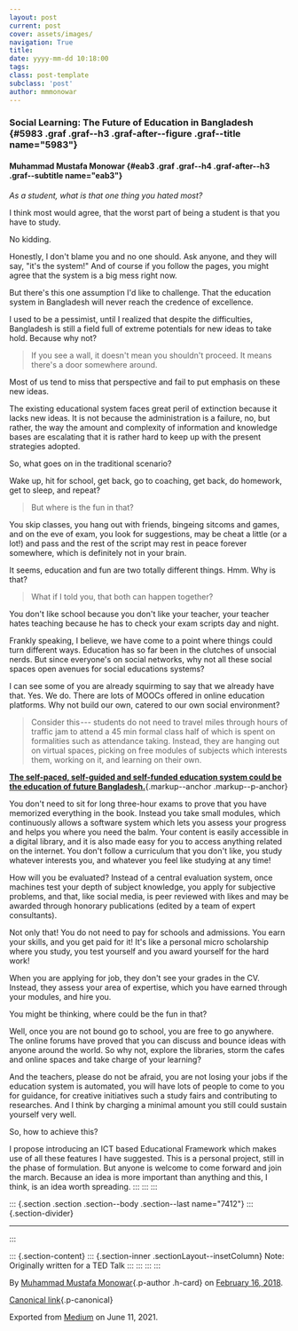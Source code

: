 ```yaml
---
layout: post
current: post
cover: assets/images/
navigation: True
title: 
date: yyyy-mm-dd 10:18:00
tags: 
class: post-template
subclass: 'post'
author: mmmonowar
---
```


### Social Learning: The Future of Education in Bangladesh {#5983 .graf .graf--h3 .graf-after--figure .graf--title name="5983"}

#### Muhammad Mustafa Monowar {#eab3 .graf .graf--h4 .graf-after--h3 .graf--subtitle name="eab3"}

*As a student, what is that one thing you hated most?*

I think most would agree, that the worst part of being a student is that
you have to study.

No kidding.

Honestly, I don't blame you and no one should. Ask anyone, and they will
say, "it's the system!" And of course if you follow the pages, you might
agree that the system is a big mess right now.

But there's this one assumption I'd like to challenge. That the
education system in Bangladesh will never reach the credence of
excellence.

I used to be a pessimist, until I realized that despite the
difficulties, Bangladesh is still a field full of extreme potentials for
new ideas to take hold. Because why not?

> If you see a wall, it doesn't mean you shouldn't proceed. It means
> there's a door somewhere around.

Most of us tend to miss that perspective and fail to put emphasis on
these new ideas.

The existing educational system faces great peril of extinction because
it lacks new ideas. It is not because the administration is a failure,
no, but rather, the way the amount and complexity of information and
knowledge bases are escalating that it is rather hard to keep up with
the present strategies adopted.

So, what goes on in the traditional scenario?

Wake up, hit for school, get back, go to coaching, get back, do
homework, get to sleep, and repeat?

> But where is the fun in that?

You skip classes, you hang out with friends, bingeing sitcoms and games,
and on the eve of exam, you look for suggestions, may be cheat a little
(or a lot!) and pass and the rest of the script may rest in peace
forever somewhere, which is definitely not in your brain.

It seems, education and fun are two totally different things. Hmm. Why
is that?

> What if I told you, that both can happen together?

You don't like school because you don't like your teacher, your teacher
hates teaching because he has to check your exam scripts day and night.

Frankly speaking, I believe, we have come to a point where things could
turn different ways. Education has so far been in the clutches of
unsocial nerds. But since everyone's on social networks, why not all
these social spaces open avenues for social educations systems?

I can see some of you are already squirming to say that we already have
that. Yes. We do. There are lots of MOOCs offered in online education
platforms. Why not build our own, catered to our own social environment?

> Consider this --- students do not need to travel miles through hours
> of traffic jam to attend a 45 min formal class half of which is spent
> on formalities such as attendance taking. Instead, they are hanging
> out on virtual spaces, picking on free modules of subjects which
> interests them, working on it, and learning on their own.

[**The self-paced, self-guided and self-funded education system could be
the education of future
Bangladesh.**](https://www.academia.edu/35821226/Project_Outline_Virtual_Credit_Based_Learning_System_for_Bangladesh?s=t){.markup--anchor
.markup--p-anchor}

You don't need to sit for long three-hour exams to prove that you have
memorized everything in the book. Instead you take small modules, which
continuously allows a software system which lets you assess your
progress and helps you where you need the balm. Your content is easily
accessible in a digital library, and it is also made easy for you to
access anything related on the internet. You don't follow a curriculum
that you don't like, you study whatever interests you, and whatever you
feel like studying at any time!

How will you be evaluated? Instead of a central evaluation system, once
machines test your depth of subject knowledge, you apply for subjective
problems, and that, like social media, is peer reviewed with likes and
may be awarded through honorary publications (edited by a team of expert
consultants).

Not only that! You do not need to pay for schools and admissions. You
earn your skills, and you get paid for it! It's like a personal micro
scholarship where you study, you test yourself and you award yourself
for the hard work!

When you are applying for job, they don't see your grades in the CV.
Instead, they assess your area of expertise, which you have earned
through your modules, and hire you.

You might be thinking, where could be the fun in that?

Well, once you are not bound go to school, you are free to go anywhere.
The online forums have proved that you can discuss and bounce ideas with
anyone around the world. So why not, explore the libraries, storm the
cafes and online spaces and take charge of your learning?

And the teachers, please do not be afraid, you are not losing your jobs
if the education system is automated, you will have lots of people to
come to you for guidance, for creative initiatives such a study fairs
and contributing to researches. And I think by charging a minimal amount
you still could sustain yourself very well.

So, how to achieve this?

I propose introducing an ICT based Educational Framework which makes use
of all these features I have suggested. This is a personal project,
still in the phase of formulation. But anyone is welcome to come forward
and join the march. Because an idea is more important than anything and
this, I think, is an idea worth spreading.
:::
:::
:::

::: {.section .section .section--body .section--last name="7412"}
::: {.section-divider}

------------------------------------------------------------------------
:::

::: {.section-content}
::: {.section-inner .sectionLayout--insetColumn}
Note: Originally written for a TED Talk
:::
:::
:::
:::

By [Muhammad Mustafa Monowar](https://medium.com/@mmmonowar){.p-author
.h-card} on [February 16, 2018](https://medium.com/p/963a600f8958).

[Canonical
link](https://medium.com/@mmmonowar/social-learning-the-future-of-education-in-bangladesh-963a600f8958){.p-canonical}

Exported from [Medium](https://medium.com) on June 11, 2021.
